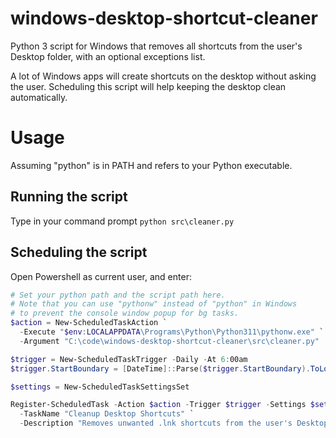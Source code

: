 # windows-desktop-shortcut-cleaner
Python 3 script for Windows that removes all shortcuts from the user's Desktop folder, with an optional exceptions list.

A lot of Windows apps will create shortcuts on the desktop without asking the user. Scheduling this script will help keeping the desktop clean automatically.

# Usage
Assuming "python" is in PATH and refers to your Python executable.

## Running the script
Type in your command prompt
`python src\cleaner.py`

## Scheduling the script
Open Powershell as current user, and enter:
```ps1
# Set your python path and the script path here.
# Note that you can use "pythonw" instead of "python" in Windows
# to prevent the console window popup for bg tasks.
$action = New-ScheduledTaskAction `
  -Execute "$env:LOCALAPPDATA\Programs\Python\Python311\pythonw.exe" `
  -Argument "C:\code\windows-desktop-shortcut-cleaner\src\cleaner.py"

$trigger = New-ScheduledTaskTrigger -Daily -At 6:00am
$trigger.StartBoundary = [DateTime]::Parse($trigger.StartBoundary).ToLocalTime().ToString("s")

$settings = New-ScheduledTaskSettingsSet

Register-ScheduledTask -Action $action -Trigger $trigger -Settings $settings `
  -TaskName "Cleanup Desktop Shortcuts" `
  -Description "Removes unwanted .lnk shortcuts from the user's Desktop folder."
```
